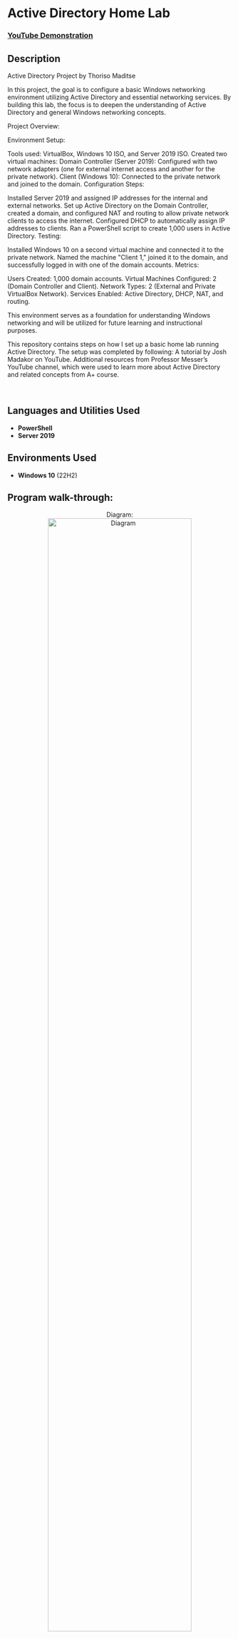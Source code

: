 <h1>Active  Directory Home Lab</h1>

 ### [YouTube Demonstration](-)

<h2>Description</h2>
Active Directory Project by Thoriso Maditse

In this project, the goal is to configure a basic Windows networking environment utilizing Active Directory and essential networking services. By building this lab, the focus is to deepen the understanding of Active Directory and general Windows networking concepts.

Project Overview:

Environment Setup:

Tools used: VirtualBox, Windows 10 ISO, and Server 2019 ISO.
Created two virtual machines:
Domain Controller (Server 2019): Configured with two network adapters (one for external internet access and another for the private network).
Client (Windows 10): Connected to the private network and joined to the domain.
Configuration Steps:

Installed Server 2019 and assigned IP addresses for the internal and external networks.
Set up Active Directory on the Domain Controller, created a domain, and configured NAT and routing to allow private network clients to access the internet.
Configured DHCP to automatically assign IP addresses to clients.
Ran a PowerShell script to create 1,000 users in Active Directory.
Testing:

Installed Windows 10 on a second virtual machine and connected it to the private network.
Named the machine "Client 1," joined it to the domain, and successfully logged in with one of the domain accounts.
Metrics:

Users Created: 1,000 domain accounts.
Virtual Machines Configured: 2 (Domain Controller and Client).
Network Types: 2 (External and Private VirtualBox Network).
Services Enabled: Active Directory, DHCP, NAT, and routing.

This environment serves as a foundation for understanding Windows networking and will be utilized for future learning and instructional purposes.

This repository contains steps on how I set up a basic home lab running Active Directory. The setup was completed by following:
A tutorial by Josh Madakor on YouTube.
Additional resources from Professor Messer’s YouTube channel, which were used to learn more about Active Directory and related concepts from A+ course.

<br />


<h2>Languages and Utilities Used</h2>

- <b>PowerShell</b> 
- <b>Server 2019</b>

<h2>Environments Used </h2>

- <b>Windows 10</b> (22H2)

<h2>Program walk-through:</h2>

<p align="center">
Diagram: <br/>
<img src="https://i.imgur.com/odFfDCU.jpeg" height="80%" width="80%" alt="Diagram"/>
<br />
  Download and install Oracle VirtualBox from the official website.
  https://www.virtualbox.org/wiki/Downloads
  
  Download the Windows 10 and Server 2019 ISO files.
 https://www.microsoft.com/en-us/software-download/windows10ISO   , ,https://www.microsoft.com/en-us/evalcenter/evaluate-windows-server-2019
<br />
Create a new virtual machine for "Domain Controller," and selecting the "Windows Server 2019" ISO file as the boot media.:  <br/>
<img src="https://i.imgur.com/tcTyMUE.png" height="80%" width="80%" alt="Domain controller Steps"/>
<br />
<br />
Enter the number of passes: <br/>
<img src="https://i.imgur.com/nCIbXbg.png" height="80%" width="80%" alt="Disk Sanitization Steps"/>
<br />
<br />
Confirm your selection:  <br/>
<img src="https://i.imgur.com/cdFHBiU.png" height="80%" width="80%" alt="Disk Sanitization Steps"/>
<br />
<br />
Wait for process to complete (may take some time):  <br/>
<img src="https://i.imgur.com/JL945Ga.png" height="80%" width="80%" alt="Disk Sanitization Steps"/>
<br />
<br />
Sanitization complete:  <br/>
<img src="https://i.imgur.com/K71yaM2.png" height="80%" width="80%" alt="Disk Sanitization Steps"/>
<br />
<br />
Observe the wiped disk:  <br/>
<img src="https://i.imgur.com/AeZkvFQ.png" height="80%" width="80%" alt="Disk Sanitization Steps"/>
</p>

<!--
 ```diff
- text in red
+ text in green
! text in orange
# text in gray
@@ text in purple (and bold)@@
```
--!>
